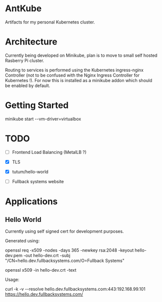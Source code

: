 # AntKube

Artifacts for my personal Kubernetes cluster.

# Architecture

Currently being developed on Minikube, plan is to move to small self hosted Rasberry Pi cluster.

Routing to services is performed using the Kubernetes ingress-nginx Controller (not to be confused with the Nginx Ingress Controller for Kubernetes !). For now this is installed as a minikube addon which should be enabled by default.

# Getting Started

  minikube start --vm-driver=virtualbox


# TODO

- [ ] Frontend Load Balancing (MetalLB ?)
- [X] TLS
- [X] tutum/hello-world
- [ ] Fullback systems website


# Applications

## Hello World


Currently using self signed cert for development purposes.

Generated using:

 openssl req -x509 -nodes -days 365 -newkey rsa:2048 -keyout hello-dev.pem -out hello-dev.crt -subj "/CN=hello.dev.fullbacksystems.com/O=Fullback Systems"

openssl x509 -in hello-dev.crt -text


Usage:

  curl -k  -v --resolve hello.dev.fullbacksystems.com:443:192.168.99.101  https://hello.dev.fullbacksystems.com/
